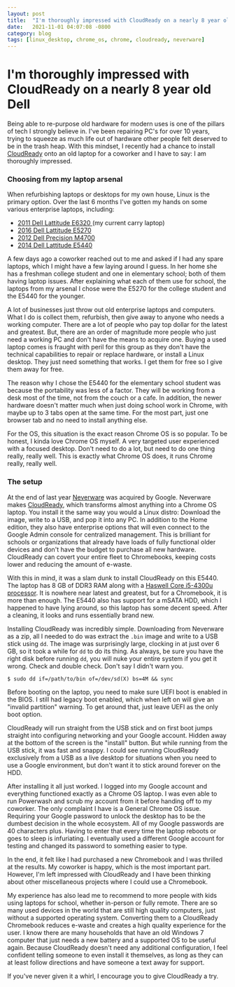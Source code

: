 ```yaml
---
layout: post
title:  "I'm thoroughly impressed with CloudReady on a nearly 8 year old Dell"
date:   2021-11-01 04:07:08 -0800
category: blog
tags: [linux_desktop, chrome_os, chrome, cloudready, neverware]
---
```

# I'm thoroughly impressed with CloudReady on a nearly 8 year old Dell

Being able to re-purpose old hardware for modern uses is one of the pillars of tech I strongly believe in. I've been repairing PC's for over 10 years, trying to squeeze as much life out of hardware other people felt deserved to be in the trash heap. With this mindset, I recently had a chance to install [CloudReady](https://www.neverware.com/freedownload#intro-text) onto an old laptop for a coworker and I have to say: I am thoroughly impressed. 

### Choosing from my laptop arsenal
When refurbishing laptops or desktops for my own house, Linux is the primary option. Over the last 6 months I've gotten my hands on some various enterprise laptops, including:  
* [2011 Dell Lattitude E6320 ](https://www.laptopmag.com/reviews/laptops/dell-latitude-e6320) (my current carry laptop)
* [2016 Dell Lattitude E5270](https://www.laptopmag.com/reviews/laptops/dell-latitude-12)
* [2012 Dell Precision M4700](https://www.notebookcheck.net/Review-Dell-Precision-M4700-Mobile-Workstation.81505.0.html) 
* [2014 Dell Lattitude E5440](https://www.notebookcheck.net/Review-Dell-Latitude-E5440-4668-Notebook.116181.0.html)


A few days ago a coworker reached out to me and asked if I had any spare laptops, which I might have a few laying around I guess. In her home she has a freshman college student and one in elementary school; both of them having laptop issues. After explaining what each of them use for school, the laptops from my arsenal I chose were the E5270 for the college student and the E5440 for the younger. 

A lot of businesses just throw out old enterprise laptops and computers. What I do is collect them, refurbish, then give away to anyone who needs a working computer. There are a lot of people who pay top dollar for the latest and greatest. But, there are an order of magnitude more people who just need a working PC and don't have the means to acquire one. Buying a used laptop comes is fraught with peril for this group as they don't have the technical capabilities to repair or replace hardware, or install a Linux desktop. They just need something that works. I get them for free so I give them away for free. 

The reason why I chose the E5440 for the elementary school student was because the portability was less of a factor. They will be working from a desk most of the time, not from the couch or a cafe. In addition, the newer hardware doesn't matter much when just doing school work in Chrome, with maybe up to 3 tabs open at the same time. For the most part, just one browser tab and no need to install anything else. 

For the OS, this situation is the exact reason Chrome OS is so popular. To be honest, I kinda love Chrome OS myself. A very targeted user experienced with a focused desktop. Don't need to do a lot, but need to do one thing really, really well. This is exactly what Chrome OS does, it runs Chrome really, really well. 

### The setup
At the end of last year [Neverware](https://cloudreadykb.neverware.com/s/article/Neverware-is-now-part-of-Google-FAQ) was acquired by Google. Neverware makes [CloudReady](https://www.neverware.com/freedownload#intro-text), which transforms almost anything into a Chrome OS laptop. You install it the same way you would a Linux distro: Download the image, write to a USB, and pop it into any PC. In addition to the Home edition, they also have enterprise options that will even connect to the Google Admin console for centralized management. This is brilliant for schools or organizations that already have loads of fully functional older devices and don't have the budget to purchase all new hardware. CloudReady can covert your entire fleet to Chromebooks, keeping costs lower and reducing the amount of e-waste.

With this in mind, it was a slam dunk to install CloudReady on this E5440. The laptop has 8 GB of DDR3 RAM along with a [Haswell Core i5-4300u processor](https://ark.intel.com/content/www/us/en/ark/products/76308/intel-core-i54300u-processor-3m-cache-up-to-2-90-ghz.html). It is nowhere near latest and greatest, but for a Chromebook, it is more than enough. The E5440 also has support for a mSATA HDD, which I happened to have lying around, so this laptop has some decent speed. After a cleaning, it looks and runs essentially brand new. 

Installing CloudReady was incredibly simple. Downloading from Neverware as a zip, all I needed to do was extract the `.bin` image and write to a USB stick using `dd`. The image was surprisingly large, clocking in at just over 6 GB, so it took a while for `dd` to do its thing. As always, be sure you have the right disk before running `dd`, you will nuke your entire system if you get it wrong. Check and double check. Don't say I didn't warn you.
  
```
$ sudo dd if=/path/to/bin of=/dev/sd(X) bs=4M && sync
```

Before booting on the laptop, you need to make sure UEFI boot is enabled in the BIOS. I still had legacy boot enabled, which when left on will give an "invalid partition" warning. To get around that, just leave UEFI as the only boot option. 

CloudReady will run straight from the USB stick and on first boot jumps straight into configuring networking and your Google account. Hidden away at the bottom of the screen is the "install" button. But while running from the USB stick, it was fast and snappy. I could see running CloudReady exclusively from a USB as a live desktop for situations when you need to use a Google environment, but don't want it to stick around forever on the HDD. 

After installing it all just worked. I logged into my Google account and everything functioned exactly as a Chrome OS laptop. I was even able to run Powerwash and scrub my account from it before handing off to my coworker. The only complaint I have is a General Chrome OS issue. Requiring your Google password to unlock the desktop has to be the dumbest decision in the whole ecosystem. All of my Google passwords are 40 characters plus. Having to enter that every time the laptop reboots or goes to sleep is infuriating. I eventually used a different Google account for testing and changed its password to something easier to type. 

In the end, it felt like I had purchased a new Chromebook and I was thrilled at the results. My coworker is happy, which is the most important part. However, I'm left impressed with CloudReady and I have been thinking about other miscellaneous projects where I could use a Chromebook. 

My experience has also lead me to recommend to more people with kids using laptops for school, whether in-person or fully remote. There are so many used devices in the world that are still high quality computers, just without a supported operating system. Converting them to a CloudReady Chromebook reduces e-waste and creates a high quality experience for the user. I know there are many households that have an old Windows 7 computer that just needs a new battery and a supported OS to be useful again. Because CloudReady doesn't need any additional configuration, I feel confident telling someone to even install it themselves, as long as they can at least follow directions and have someone a text away for support. 

If you've never given it a whirl, I encourage you to give CloudReady a try.  